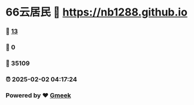 # 66云居民 :link: https://nb1288.github.io 
### :page_facing_up: [13](https://nb1288.github.io/tag.html) 
### :speech_balloon: 0 
### :hibiscus: 35109 
### :alarm_clock: 2025-02-02 04:17:24 
### Powered by :heart: [Gmeek](https://github.com/Meekdai/Gmeek)
